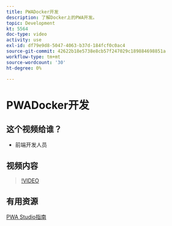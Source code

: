 ```yaml
---
title: PWADocker开发
description: 了解Docker上的PWA开发。
topic: Development
kt: 5564
doc-type: video
activity: use
exl-id: df79e9d8-5047-4063-b37d-184fcf0c0ac4
source-git-commit: 42622b18e5738e8cb57f247029c189884698851a
workflow-type: tm+mt
source-wordcount: '30'
ht-degree: 0%

---
```


# PWADocker开发

## 这个视频给谁？

- 前端开发人员

## 视频内容

>[!VIDEO](https://video.tv.adobe.com/v/35784?quality=12&learn=on)

## 有用资源

[PWA Studio指南](https://developer.adobe.com/commerce/pwa-studio/)
